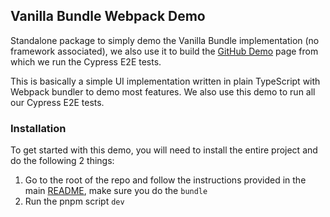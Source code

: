 ## Vanilla Bundle Webpack Demo

Standalone package to simply demo the Vanilla Bundle implementation (no framework associated), we also use it to build the [GitHub Demo](https://ghiscoding.github.io/slickgrid-universal) page from which we run the Cypress E2E tests.

This is basically a simple UI implementation written in plain TypeScript with Webpack bundler to demo most features. We also use this demo to run all our Cypress E2E tests.

### Installation
To get started with this demo, you will need to install the entire project and do the following 2 things:
1. Go to the root of the repo and follow the instructions provided in the main [README](https://github.com/ghiscoding/slickgrid-universal#installation), make sure you do the `bundle`
2. Run the pnpm script `dev`
